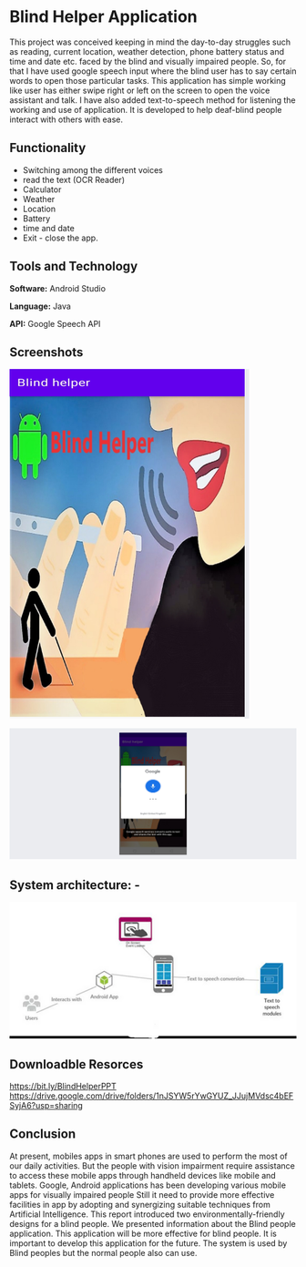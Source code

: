 # Blind Helper Application

This project was conceived keeping in mind the day-to-day struggles such as reading, current location, weather detection, phone battery status and time and date etc. faced by the blind and visually impaired people. So, for that I have used google speech input where the blind user has to say certain words to open those particular tasks. This application has simple working like user has either swipe right or left on the screen to open the voice assistant and talk. I have also added text-to-speech method for listening the working and use of application. It is developed to help deaf-blind people interact with others with ease.

## Functionality

- Switching among the different voices
- read the text (OCR Reader)
- Calculator
- Weather
- Location
- Battery
- time and date
- Exit - close the app.

## Tools and Technology

**Software:** Android Studio

**Language:** Java

**API:** Google Speech API

## Screenshots

![App Screenshot](https://github.com/Aayushi2501/Blind_helper/blob/master/download.png)

 ![App Screenshot](https://github.com/Aayushi2501/Blind_helper/blob/master/download%20(1).png)
 
 
 ## System architecture: -

![App architecture](https://github.com/Aayushi2501/Blind_helper/blob/master/tl.png)

## Downloadble Resorces 

https://bit.ly/BlindHelperPPT
https://drive.google.com/drive/folders/1nJSYW5rYwGYUZ_JJujMVdsc4bEFSyjA6?usp=sharing

## Conclusion

At present, mobiles apps in smart phones are used to perform the most of our daily activities. But the people with vision impairment require assistance to access these mobile apps through handheld devices like mobile and tablets. Google, Android applications has been developing various mobile apps for visually impaired people Still it need to provide more effective facilities in app by adopting and synergizing suitable techniques from Artificial Intelligence. This report introduced two environmentally-friendly designs for a blind people. We presented information about the Blind people application. This application will be more effective for blind people. It is important to develop this application for the future. The system is used by Blind peoples but the normal people also can use.
